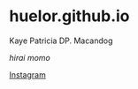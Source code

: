 # huelor.github.io
Kaye Patricia DP. Macandog

*hirai momo*

[Instagram](https://www.instragram.com/kayepatriciaa)
